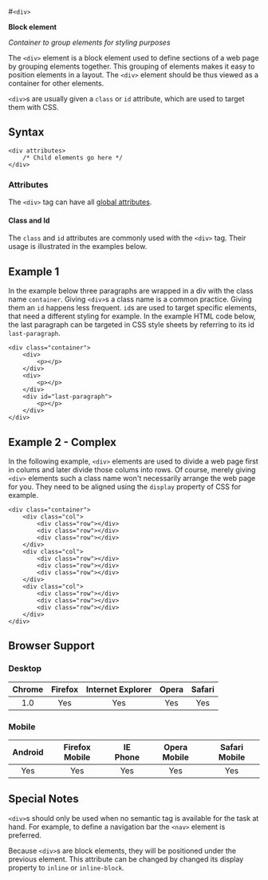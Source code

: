 #`<div>`

**Block element**

*Container to group elements for styling purposes*

The `<div>` element is a block element used to define sections of a web page by grouping elements together. This grouping of elements makes it easy to position elements in a layout. The `<div>` element should be thus viewed as a container for other elements.

`<div>`s are usually given a `class` or `id` attribute, which are used to target them with CSS.

## Syntax

	<div attributes>
		/* Child elements go here */
	</div>

### Attributes 

The `<div>` tag can have all [global attributes](https://developer.mozilla.org/en/docs/Web/HTML/Element/div).

#### Class and Id

The `class` and `id` attributes are commonly used with the `<div>` tag. Their usage is illustrated in the examples below.

## Example 1

In the example below three paragraphs are wrapped in a div with the class name `container`. Giving `<div>`s a class name is a common practice. Giving them an `id` happens less frequent. `id`s are used to target specific elements, that need a different styling for example. In the example HTML code below, the last paragraph can be targeted in CSS style sheets by referring to its id `last-paragraph`.

	<div class="container">
		<div>
			<p></p>
		</div>
		<div>
			<p></p>
		</div>
		<div id="last-paragraph">
			<p></p>
		</div>
	</div>

## Example 2 - Complex

In the following example, `<div>` elements are used to divide a web page first in colums and later divide those colums into rows. Of course, merely giving `<div>` elements such a class name won't necessarily arrange the web page for you. They need to be aligned using the `display` property of CSS for example. 

	<div class="container">
		<div class="col">
			<div class="row"></div>
			<div class="row"></div>
			<div class="row"></div>
		</div>
		<div class="col">
			<div class="row"></div>
			<div class="row"></div>
			<div class="row"></div>
		</div>
		<div class="col">
			<div class="row"></div>
			<div class="row"></div>
			<div class="row"></div>
		</div>
	</div>

## Browser Support

### Desktop

| Chrome  | Firefox | Internet Explorer | Opera | Safari |
|:-------:|:-------:|:-----------------:|:-----:|:------:|
|   1.0  |   Yes   |       Yes         |  Yes  |  Yes   |

### Mobile

| Android  | Firefox Mobile | IE Phone | Opera Mobile | Safari Mobile |
|:--------:|:--------------:|:--------:|:------------:|:-------------:|
|    Yes   |        Yes     |   Yes    |      Yes     |      Yes      |


## Special Notes

`<div>`s should only be used when no semantic tag is available for the task at hand. For example, to define a navigation bar the `<nav>` element is preferred.

Because `<div>`s are block elements, they will be positioned under the previous element. This attribute can be changed by changed its display property to `inline` or `inline-block`.
